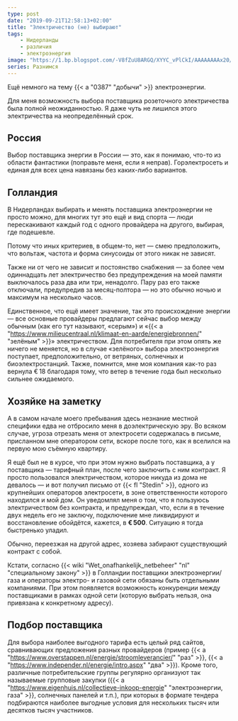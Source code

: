 ```yaml
---
type: post
date: "2019-09-21T12:58:13+02:00"
title: "Электричество (не) выбирают"
tags:
    - Нидерланды
    - различия
    - электроэнергия
image: "https://1.bp.blogspot.com/-V8fZuU8ARGQ/XYYC_vPlCkI/AAAAAAAAx20/AWqUHl2_dCYVxX13MCKB9Jlh9iWgQvrVQCKgBGAsYHg/s1600/light-bulb-3104355_1280.jpg"
series: Разнимся
---
```


Ещё немного на тему {{< a "0387" "добычи" >}} электроэнергии.

Для меня возможность выбора поставщика розеточного электричества была полной неожиданностью. Я даже чуть не лишился этого электричества на неопределённый срок.

<!--more-->

## Россия

Выбор поставщика энергии в России — это, как я понимаю, что-то из области фантастики (поправьте меня, если я неправ). Горэлектросеть и единая для всех цена навязаны без каких-либо вариантов.

## Голландия

В Нидерландах выбирать и менять поставщика электроэнергии не просто можно, для многих тут это ещё и вид спорта — люди перескакивают каждый год с одного провайдера на другого, выбирая, где подешевле.

Потому что иных критериев, в общем-то, нет — смею предположить, что вольтаж, частота и форма синусоиды от этого никак не зависят.

Также ни от чего не зависит и постоянство снабжения — за более чем одиннадцать лет электричество без предупреждения на моей памяти выключалось раза два или три, ненадолго. Пару раз его также отключали, предупредив за месяц-полтора — но это обычно ночью и максимум на несколько часов.

Единственное, что ещё имеет значение, так это происхождение энергии — все основные провайдеры предлагают сейчас выбор между обычным (как его тут называют, «серым») и «{{< a "https://www.milieucentraal.nl/klimaat-en-aarde/energiebronnen/" "зелёным" >}}» электричеством. Для потребителя при этом опять же ничего не меняется, но в случае «зелёного» выбора электроэнергия поступает, предположительно, от ветряных, солнечных и биоэлектростанций. Также, помнится, мне моя компания как-то раз вернула € 18 благодаря тому, что ветер в течение года был несколько сильнее ожидаемого.

## Хозяйке на заметку

А в самом начале моего пребывания здесь незнание местной специфики едва не отбросило меня в доэлектрическую эру. Во всяком случае, угроза отрезать меня от электросети содержалась в письме, присланном мне оператором сети, вскоре после того, как я вселился на первую мою съёмную квартиру.

Я ещё был не в курсе, что при этом нужно выбрать поставщика, а у поставщика — тарифный план, после чего заключить с ним контракт. Я просто пользовался электричеством, которое никуда из дома не девалось — и вот получил письмо от {{< fl "Stedin" >}}, одного из крупнейших операторов электросети, в зоне ответственности которого находился и мой дом. Он уведомлял меня о том, что я пользуюсь электричеством без контракта, и предупреждал, что, если я в течение двух недель его не заключу, подключение мне ликвидируют и восстановление обойдётся, кажется, в **€ 500**. Ситуацию я тогда быстренько уладил.

Обычно, переезжая на другой адрес, хозяева забирают существующий контракт с собой.

Кстати, согласно {{< wiki "Wet_onafhankelijk_netbeheer" "nl" "специальному закону" >}} в Голландии поставщики электроэнергии/газа и операторы электро- и газовой сети обязаны быть отдельными компаниями. При этом появляется возможность конкуренции между поставщиками в рамках одной сети (которую выбрать нельзя, она привязана к конкретному адресу).

## Подбор поставщика

Для выбора наиболее выгодного тарифа есть целый ряд сайтов, сравнивающих предложения разных провайдеров (пример {{< a "https://www.overstappen.nl/energie/stroomleverancier/" "раз" >}}, {{< a "https://www.independer.nl/energie/intro.aspx" "два" >}}). Кроме того, различные потребительские группы регулярно организуют так называемые групповые закупки ({{< a "https://www.eigenhuis.nl/collectieve-inkoop-energie" "электроэнергии, газа" >}}, солнечных панелей и т.п.), при которых в формате тендера подбираются наиболее выгодные условия для нескольких тысяч или десятков тысяч участников. 